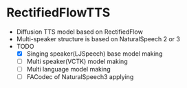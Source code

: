 # RectifiedFlowTTS

* Diffusion TTS model based on RectifiedFlow
* Multi-speaker structure is based on NaturalSpeech 2 or 3
* TODO
    - [X] Singing speaker(LJSpeech) base model making
    - [ ] Multi speaker(VCTK) model making
    - [ ] Multi language model making
    - [ ] FACodec of NaturalSpeech3 applying
